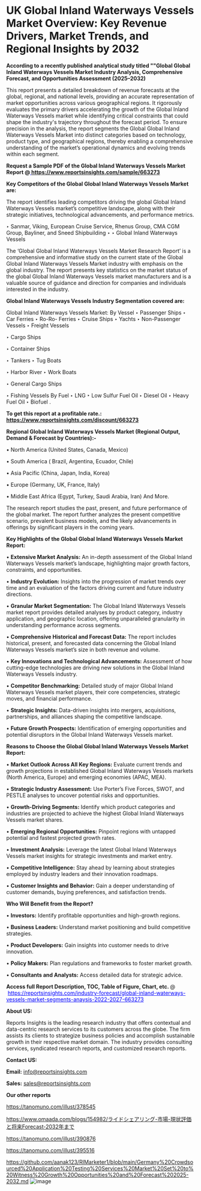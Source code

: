 # UK Global Inland Waterways Vessels Market Overview: Key Revenue Drivers, Market Trends, and Regional Insights by 2032

<strong>According to a recently published analytical study titled ""Global Global Inland Waterways Vessels Market Industry Analysis, Comprehensive Forecast, and Opportunities Assessment (2025–2032)</strong>

This report presents a detailed breakdown of revenue forecasts at the global, regional, and national levels, providing an accurate representation of market opportunities across various geographical regions. It rigorously evaluates the primary drivers accelerating the growth of the Global Inland Waterways Vessels market while identifying critical constraints that could shape the industry's trajectory throughout the forecast period. To ensure precision in the analysis, the report segments the Global Global Inland Waterways Vessels Market into distinct categories based on technology, product type, and geographical regions, thereby enabling a comprehensive understanding of the market’s operational dynamics and evolving trends within each segment.

<strong>Request a Sample PDF of the Global Inland Waterways Vessels Market Report </strong><strong>@<a href=https://www.reportsinsights.com/sample/663273 style=color:#0000ff;> https://www.reportsinsights.com/sample/663273</a></strong></font>

<strong>Key Competitors of the Global Global Inland Waterways Vessels Market are:</strong>

The report identifies leading competitors driving the global Global Inland Waterways Vessels market’s competitive landscape, along with their strategic initiatives, technological advancements, and performance metrics.

‣ Sanmar, Viking, European Cruise Service, Rhenus Group, CMA CGM Group, Bayliner, and Sneed Shipbuilding
‣ 
‣ Global Inland Waterways Vessels

The ‘Global Global Inland Waterways Vessels Market Research Report’ is a comprehensive and informative study on the current state of the Global Global Inland Waterways Vessels Market industry with emphasis on the global industry. The report presents key statistics on the market status of the global Global Inland Waterways Vessels market manufacturers and is a valuable source of guidance and direction for companies and individuals interested in the industry.

<strong>Global Inland Waterways Vessels Industry Segmentation covered are:</strong>

Global Inland Waterways Vessels Market: 
By Vessel 
‣ Passenger Ships 
‣  Car Ferries
‣  Ro-Ro- Ferries
‣  Cruise Ships
‣  Yachts
‣ Non-Passenger Vessels 
‣  Freight Vessels

‣ Cargo Ships

‣ Container Ships

‣ Tankers
‣  Tug Boats 

‣ Harbor River
‣  Work Boats 

‣ General Cargo Ships

‣ Fishing Vessels
By Fuel 
‣ LNG
‣ Low Sulfur Fuel Oil 
‣ Diesel Oil
‣ Heavy Fuel Oil
‣ Biofuel
.

<strong>To get this report at a profitable rate.: <a href=https://www.reportsinsights.com/discount/663273 style=color:#0000ff;>https://www.reportsinsights.com/discount/663273</a></strong></font>

<strong>Regional Global Inland Waterways Vessels Market (Regional Output, Demand &amp; Forecast by Countries):-</strong>

• North America (United States, Canada, Mexico)

• South America ( Brazil, Argentina, Ecuador, Chile)

• Asia Pacific (China, Japan, India, Korea)

• Europe (Germany, UK, France, Italy)

• Middle East Africa (Egypt, Turkey, Saudi Arabia, Iran) And More.

The research report studies the past, present, and future performance of the global market. The report further analyzes the present competitive scenario, prevalent business models, and the likely advancements in offerings by significant players in the coming years.

<strong>Key Highlights of the Global Global Inland Waterways Vessels Market Report:</strong>

• <strong>Extensive Market Analysis:</strong> An in-depth assessment of the Global Inland Waterways Vessels market’s landscape, highlighting major growth factors, constraints, and opportunities.

• <strong>Industry Evolution:</strong> Insights into the progression of market trends over time and an evaluation of the factors driving current and future industry directions.

• <strong>Granular Market Segmentation:</strong> The Global Inland Waterways Vessels market report provides detailed analyses by product category, industry application, and geographic location, offering unparalleled granularity in understanding performance across segments.

• <strong>Comprehensive Historical and Forecast Data:</strong> The report includes historical, present, and forecasted data concerning the Global Inland Waterways Vessels market’s size in both revenue and volume.

• <strong>Key Innovations and Technological Advancements:</strong> Assessment of how cutting-edge technologies are driving new solutions in the Global Inland Waterways Vessels industry.

• <strong>Competitor Benchmarking:</strong> Detailed study of major Global Inland Waterways Vessels market players, their core competencies, strategic moves, and financial performance.

• <strong>Strategic Insights:</strong> Data-driven insights into mergers, acquisitions, partnerships, and alliances shaping the competitive landscape.

• <strong>Future Growth Prospects:</strong> Identification of emerging opportunities and potential disruptors in the Global Inland Waterways Vessels market.

<strong>Reasons to Choose the Global Global Inland Waterways Vessels Market Report:</strong>

• <strong>Market Outlook Across All Key Regions:</strong> Evaluate current trends and growth projections in established Global Inland Waterways Vessels markets (North America, Europe) and emerging economies (APAC, MEA).

• <strong>Strategic Industry Assessment:</strong> Use Porter’s Five Forces, SWOT, and PESTLE analyses to uncover potential risks and opportunities.

• <strong>Growth-Driving Segments:</strong> Identify which product categories and industries are projected to achieve the highest Global Inland Waterways Vessels market shares.

• <strong>Emerging Regional Opportunities:</strong> Pinpoint regions with untapped potential and fastest projected growth rates.

• <strong>Investment Analysis:</strong> Leverage the latest Global Inland Waterways Vessels market insights for strategic investments and market entry.

• <strong>Competitive Intelligence:</strong> Stay ahead by learning about strategies employed by industry leaders and their innovation roadmaps.

• <strong>Customer Insights and Behavior:</strong> Gain a deeper understanding of customer demands, buying preferences, and satisfaction trends.

<strong>Who Will Benefit from the Report?</strong>

• <strong>Investors:</strong> Identify profitable opportunities and high-growth regions.

• <strong>Business Leaders:</strong> Understand market positioning and build competitive strategies.

• <strong>Product Developers:</strong> Gain insights into customer needs to drive innovation.

• <strong>Policy Makers:</strong> Plan regulations and frameworks to foster market growth.

• <strong>Consultants and Analysts:</strong> Access detailed data for strategic advice.
</ul>
<strong>Access full Report Description, TOC, Table of Figure, Chart, etc. </strong>@  <a href=https://reportsinsights.com/industry-forecast/global-inland-waterways-vessels-market-segments-anaysis-2022-2027-663273 style=color:#0000ff;>https://reportsinsights.com/industry-forecast/global-inland-waterways-vessels-market-segments-anaysis-2022-2027-663273</a></font>

<strong><strong>About US</strong>:</strong>

Reports Insights is the leading research industry that offers contextual and data-centric research services to its customers across the globe. The firm assists its clients to strategize business policies and accomplish sustainable growth in their respective market domain. The industry provides consulting services, syndicated research reports, and customized research reports.

<strong>Contact US:</strong>

<p class=""""><b>Email:</b> <a href=mailto:info@reportsinsights.com>info@reportsinsights.com</a></p>
<p class=""""><b>Sales:</b> <a href=mailto:sales@reportsinsights.com>sales@reportsinsights.com</a></p>

<strong>Our other reports</strong>

<a href=https://tanomuno.com/illust/378545>https://tanomuno.com/illust/378545</a>

<a href=https://www.omaada.com/blogs/154982/ライドシェアリング-市場-現状評価と将来Forecast-2032年まで>https://www.omaada.com/blogs/154982/ライドシェアリング-市場-現状評価と将来Forecast-2032年まで</a>

<a href=https://tanomuno.com/illust/390876>https://tanomuno.com/illust/390876</a>

<a href=https://tanomuno.com/illust/395516>https://tanomuno.com/illust/395516</a>

<a href=https://github.com/aanak123/RIMarketer1/blob/main/Germany%20Crowdsourced%20Application%20Testing%20Services%20Market%20Set%20to%20Witness%20Growth%20Opportunities%20and%20Forecast%202025-2032.md>https://github.com/aanak123/RIMarketer1/blob/main/Germany%20Crowdsourced%20Application%20Testing%20Services%20Market%20Set%20to%20Witness%20Growth%20Opportunities%20and%20Forecast%202025-2032.md</a>
![image](https://github.com/user-attachments/assets/8f92dc22-0fbd-4c6c-9169-85fa7744acc1)
